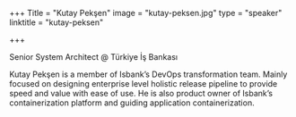 +++
Title = "Kutay Pekşen"
image = "kutay-peksen.jpg"
type = "speaker"
linktitle = "kutay-peksen"

+++

Senior System Architect @ Türkiye İş Bankası

Kutay Pekşen is a member of Isbank’s DevOps transformation team. Mainly focused on designing enterprise level holistic release pipeline to provide speed and value with ease of use. He is also product owner of Isbank’s containerization platform and guiding application containerization.